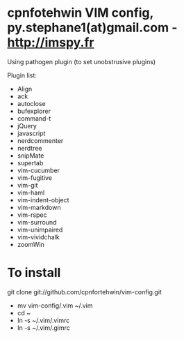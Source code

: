 cpnfotehwin VIM config, py.stephane1(at)gmail.com - http://imspy.fr
==================================================================

Using pathogen plugin (to set unobstrusive plugins)

Plugin list:

- Align
- ack
- autoclose
- bufexplorer
- command-t
- jQuery
- javascript
- nerdcommenter
- nerdtree
- snipMate
- supertab
- vim-cucumber
- vim-fugitive
- vim-git
- vim-haml
- vim-indent-object
- vim-markdown
- vim-rspec
- vim-surround
- vim-unimpaired
- vim-vividchalk
- zoomWin


# To install

git clone git://github.com/cpnfortehwin/vim-config.git

- mv vim-config/.vim ~/.vim
- cd ~
- ln -s ~/.vim/.vimrc
- ln -s ~/.vim/.gimrc
